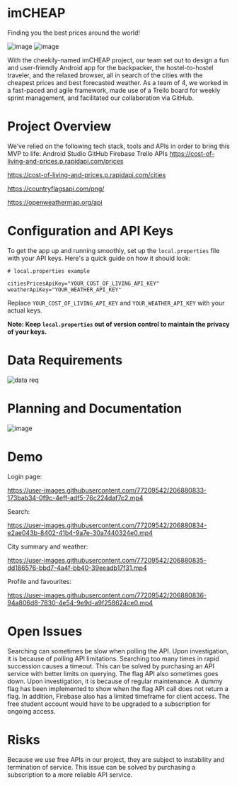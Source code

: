 # imCHEAP
Finding you the best prices around the world!

![image](https://user-images.githubusercontent.com/77209542/206880879-2348276c-3afb-40c6-84ac-07e31776f06d.png)
![image](https://user-images.githubusercontent.com/77209542/206881308-dd1a35be-509e-472a-aec5-8ad6fd11aa0c.png)






With the cheekily-named imCHEAP project, our team set out to design a fun and user-friendly Android app for the backpacker, the hostel-to-hostel traveler, and the relaxed browser, all in search of the cities with the cheapest prices and best forecasted weather. As a team of 4, we worked in a fast-paced and agile framework, made use of a Trello board for weekly sprint management, and facilitated our collaboration via GitHub.

# Project Overview
We’ve relied on the following tech stack, tools and APIs in order to bring this MVP to life:
Android Studio
GitHub
Firebase
Trello
APIs
https://cost-of-living-and-prices.p.rapidapi.com/prices

https://cost-of-living-and-prices.p.rapidapi.com/cities

https://countryflagsapi.com/png/

https://openweathermap.org/api 

# Configuration and API Keys

To get the app up and running smoothly, set up the `local.properties` file with your API keys. 
Here's a quick guide on how it should look:

```plaintext
# local.properties example

citiesPricesApiKey="YOUR_COST_OF_LIVING_API_KEY"
weatherApiKey="YOUR_WEATHER_API_KEY"
```

Replace `YOUR_COST_OF_LIVING_API_KEY` and `YOUR_WEATHER_API_KEY` with your actual keys. 

**Note: Keep `local.properties` out of version control to maintain the 
privacy of your keys.**

# Data Requirements
![data req](https://user-images.githubusercontent.com/77209542/206880982-f1c4a99f-c922-47ef-b409-9f7bb6703b66.png)

# Planning and Documentation
![image](https://user-images.githubusercontent.com/77209542/206881370-74e7f916-8e3f-42f8-9eb1-72298a912a2a.png)


# Demo
Login page:

https://user-images.githubusercontent.com/77209542/206880833-173bab34-0f9c-4eff-adf5-76c224daf7c2.mp4

Search:

https://user-images.githubusercontent.com/77209542/206880834-e2ae043b-8402-41b4-9a7e-30a7440324e0.mp4


City summary and weather:

https://user-images.githubusercontent.com/77209542/206880835-dd186576-bbd7-4a4f-bb40-39eeadb17f31.mp4


Profile and favourites:

https://user-images.githubusercontent.com/77209542/206880836-94a806d8-7830-4e54-9e9d-a9f258624ce0.mp4


# Open Issues

Searching can sometimes be slow when polling the API. Upon investigation, it is because of polling API limitations. Searching too many times in rapid succession causes a timeout. This can be solved by purchasing an API service with better limits on querying.
The flag API also sometimes goes down. Upon investigation, it is because of regular maintenance. A dummy flag has been implemented to show when the flag API call does not return a flag.
In addition, Firebase also has a limited timeframe for client access. The free student account would have to be upgraded to a subscription for ongoing access.

# Risks
Because we use free APIs in our project, they are subject to instability and termination of service. This issue can be solved by purchasing a subscription to a more reliable API service.
